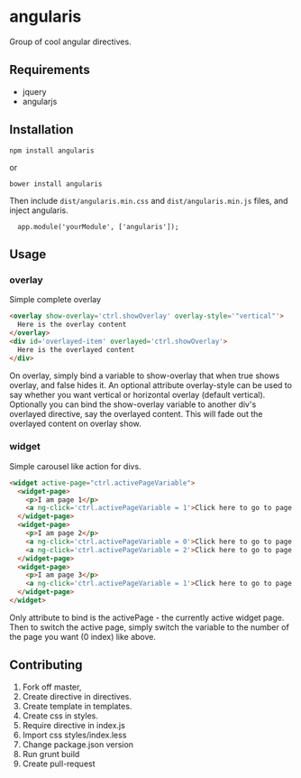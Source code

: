 # angularis
Group of cool angular directives.

## Requirements
- jquery
- angularjs

## Installation
```
npm install angularis
```

or

```
bower install angularis
```

Then include `dist/angularis.min.css` and `dist/angularis.min.js` files, and inject angularis.

```
  app.module('yourModule', ['angularis']);
```

## Usage

### overlay
Simple complete overlay
```html
<overlay show-overlay='ctrl.showOverlay' overlay-style='"vertical"'>
  Here is the overlay content
</overlay>
<div id='overlayed-item' overlayed='ctrl.showOverlay'>
  Here is the overlayed content
</div>

```

On overlay, simply bind a variable to show-overlay that when true shows overlay, and false hides it. An optional
attribute overlay-style can be used to say whether you want vertical or horizontal overlay (default vertical).
Optionally you can bind the show-overlay variable to another div's overlayed directive, say the overlayed content.
This will fade out the overlayed content on overlay show.
### widget
Simple carousel like action for divs.

```html
<widget active-page="ctrl.activePageVariable">
  <widget-page>
    <p>I am page 1</p>
    <a ng-click='ctrl.activePageVariable = 1'>Click here to go to page 2</a>
  </widget-page>
  <widget-page>
    <p>I am page 2</p>
    <a ng-click='ctrl.activePageVariable = 0'>Click here to go to page 1 again</a>
    <a ng-click='ctrl.activePageVariable = 2'>Click here to go to page 3</a>
  </widget-page>
  <widget-page>
    <p>I am page 3</p>
    <a ng-click='ctrl.activePageVariable = 1'>Click here to go to page 2 again</a>
  </widget-page>
</widget>
```

Only attribute to bind is the activePage - the currently active widget page. Then to switch
the active page, simply switch the variable to the number of the page you want (0 index) like
above.

## Contributing
1. Fork off master,
2. Create directive in directives.
3. Create template in templates.
4. Create css in styles.
5. Require directive in index.js
6. Import css styles/index.less
7. Change package.json version
8. Run grunt build
9. Create pull-request

